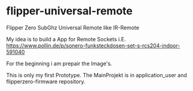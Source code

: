 # flipper-universal-remote
Flipper Zero SubGhz Universal Remote like IR-Remote

My idea is to build a App for Remote Sockets i.E. https://www.pollin.de/p/sonero-funksteckdosen-set-s-rcs204-indoor-591040

For the beginning i am prepair the Image's.

This is only my first Prototype. 
The MainProjekt is in application_user and flipperzero-firmware repository.
